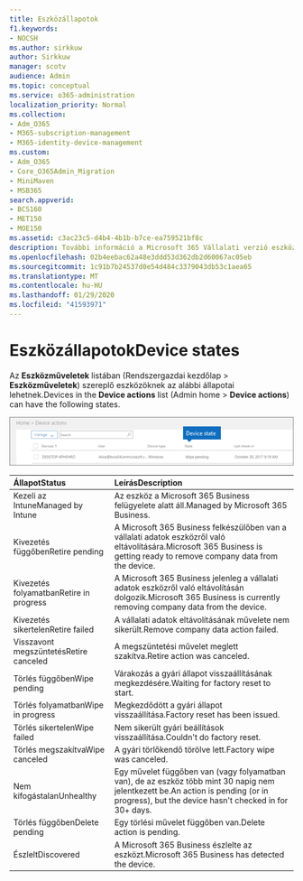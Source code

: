 ```yaml
---
title: Eszközállapotok
f1.keywords:
- NOCSH
ms.author: sirkkuw
author: Sirkkuw
manager: scotv
audience: Admin
ms.topic: conceptual
ms.service: o365-administration
localization_priority: Normal
ms.collection:
- Adm_O365
- M365-subscription-management
- M365-identity-device-management
ms.custom:
- Adm_O365
- Core_O365Admin_Migration
- MiniMaven
- MSB365
search.appverid:
- BCS160
- MET150
- MOE150
ms.assetid: c3ac23c5-d4b4-4b1b-b7ce-ea759521bf8c
description: További információ a Microsoft 365 Vállalati verzió eszközállapotáról.
ms.openlocfilehash: 02b4eebac62a48e3ddd53d362db2d60067ac05eb
ms.sourcegitcommit: 1c91b7b24537d0e54d484c3379043db53c1aea65
ms.translationtype: MT
ms.contentlocale: hu-HU
ms.lasthandoff: 01/29/2020
ms.locfileid: "41593971"
---
```

# <a name="device-states"></a><span data-ttu-id="85159-103">Eszközállapotok</span><span class="sxs-lookup"><span data-stu-id="85159-103">Device states</span></span>

<span data-ttu-id="85159-104">Az **Eszközműveletek** listában (Rendszergazdai kezdőlap \> **Eszközműveletek**) szereplő eszközöknek az alábbi állapotai lehetnek.</span><span class="sxs-lookup"><span data-stu-id="85159-104">Devices in the **Device actions** list (Admin home \> **Device actions**) can have the following states.</span></span>
  
![In the Device actions list, you can see the Devices states.](media/a621c47e-45d9-4e1a-beb9-c03254d40c1d.png)
  
|<span data-ttu-id="85159-106">**Állapot**</span><span class="sxs-lookup"><span data-stu-id="85159-106">**Status**</span></span>|<span data-ttu-id="85159-107">**Leírás**</span><span class="sxs-lookup"><span data-stu-id="85159-107">**Description**</span></span>|
|:-----|:-----|
|<span data-ttu-id="85159-108">Kezeli az Intune</span><span class="sxs-lookup"><span data-stu-id="85159-108">Managed by Intune</span></span>  <br/> |<span data-ttu-id="85159-109">Az eszköz a Microsoft 365 Business felügyelete alatt áll.</span><span class="sxs-lookup"><span data-stu-id="85159-109">Managed by Microsoft 365 Business.</span></span>  <br/> |
|<span data-ttu-id="85159-110">Kivezetés függőben</span><span class="sxs-lookup"><span data-stu-id="85159-110">Retire pending</span></span>  <br/> |<span data-ttu-id="85159-111">A Microsoft 365 Business felkészülőben van a vállalati adatok eszközről való eltávolítására.</span><span class="sxs-lookup"><span data-stu-id="85159-111">Microsoft 365 Business is getting ready to remove company data from the device.</span></span>  <br/> |
|<span data-ttu-id="85159-112">Kivezetés folyamatban</span><span class="sxs-lookup"><span data-stu-id="85159-112">Retire in progress</span></span>  <br/> |<span data-ttu-id="85159-113">A Microsoft 365 Business jelenleg a vállalati adatok eszközről való eltávolításán dolgozik.</span><span class="sxs-lookup"><span data-stu-id="85159-113">Microsoft 365 Business is currently removing company data from the device.</span></span>  <br/> |
|<span data-ttu-id="85159-114">Kivezetés sikertelen</span><span class="sxs-lookup"><span data-stu-id="85159-114">Retire failed</span></span>  <br/> | <span data-ttu-id="85159-115">A vállalati adatok eltávolításának művelete nem sikerült.</span><span class="sxs-lookup"><span data-stu-id="85159-115">Remove company data action failed.</span></span>  <br/> |
|<span data-ttu-id="85159-116">Visszavont megszüntetés</span><span class="sxs-lookup"><span data-stu-id="85159-116">Retire canceled</span></span>  <br/> |<span data-ttu-id="85159-117">A megszüntetési művelet meglett szakítva.</span><span class="sxs-lookup"><span data-stu-id="85159-117">Retire action was canceled.</span></span>  <br/> |
|<span data-ttu-id="85159-118">Törlés függőben</span><span class="sxs-lookup"><span data-stu-id="85159-118">Wipe pending</span></span>  <br/> |<span data-ttu-id="85159-119">Várakozás a gyári állapot visszaállításának megkezdésére.</span><span class="sxs-lookup"><span data-stu-id="85159-119">Waiting for factory reset to start.</span></span>  <br/> |
|<span data-ttu-id="85159-120">Törlés folyamatban</span><span class="sxs-lookup"><span data-stu-id="85159-120">Wipe in progress</span></span>  <br/> |<span data-ttu-id="85159-121">Megkezdődött a gyári állapot visszaállítása.</span><span class="sxs-lookup"><span data-stu-id="85159-121">Factory reset has been issued.</span></span>  <br/> |
|<span data-ttu-id="85159-122">Törlés sikertelen</span><span class="sxs-lookup"><span data-stu-id="85159-122">Wipe failed</span></span>  <br/> |<span data-ttu-id="85159-123">Nem sikerült gyári beállítások visszaállítása.</span><span class="sxs-lookup"><span data-stu-id="85159-123">Couldn't do factory reset.</span></span>  <br/> |
|<span data-ttu-id="85159-124">Törlés megszakítva</span><span class="sxs-lookup"><span data-stu-id="85159-124">Wipe canceled</span></span>  <br/> |<span data-ttu-id="85159-125">A gyári törlőkendő törölve lett.</span><span class="sxs-lookup"><span data-stu-id="85159-125">Factory wipe was canceled.</span></span>  <br/> |
|<span data-ttu-id="85159-126">Nem kifogástalan</span><span class="sxs-lookup"><span data-stu-id="85159-126">Unhealthy</span></span>  <br/> |<span data-ttu-id="85159-127">Egy művelet függőben van (vagy folyamatban van), de az eszköz több mint 30 napig nem jelentkezett be.</span><span class="sxs-lookup"><span data-stu-id="85159-127">An action is pending (or in progress), but the device hasn't checked in for 30+ days.</span></span>  <br/> |
|<span data-ttu-id="85159-128">Törlés függőben</span><span class="sxs-lookup"><span data-stu-id="85159-128">Delete pending</span></span>  <br/> |<span data-ttu-id="85159-129">Egy törlési művelet függőben van.</span><span class="sxs-lookup"><span data-stu-id="85159-129">Delete action is pending.</span></span>  <br/> |
|<span data-ttu-id="85159-130">Észlelt</span><span class="sxs-lookup"><span data-stu-id="85159-130">Discovered</span></span>  <br/> |<span data-ttu-id="85159-131">A Microsoft 365 Business észlelte az eszközt.</span><span class="sxs-lookup"><span data-stu-id="85159-131">Microsoft 365 Business has detected the device.</span></span>  <br/> |
   
